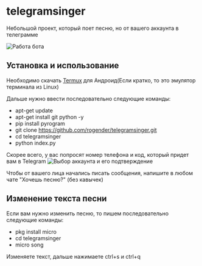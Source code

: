 # telegramsinger
Небольшой проект, который поет песню, но от вашего аккаунта в телеграмме

![Работа бота](https://github.com/rogender/telegramsinger/blob/main/screenshots/telegram_song.jpg) 

## Установка и использование
Необходимо скачать [Termux](https://play.google.com/store/apps/details?id=com.termux) для Андроид(Если кратко, то это эмулятор терминала из Linux)

Дальше нужно ввести последовательно следующие команды:
- apt-get update
- apt-get install git python -y
- pip install pyrogram
- git clone https://github.com/rogender/telegramsinger.git
- cd telegramsinger
- python index.py

Скорее всего, у вас попросят номер телефона и код, который придет вам в Telegram
![Выбор аккаунта и его подтверждение](https://github.com/rogender/telegramsinger/blob/main/screenshots/termux_commands.jpg) 

Чтобы от вашего лица начались писать сообщения, напишите в любом чате "Хочешь песню?" (без кавычек)

## Изменение текста песни
Если вам нужно изменить песню, то пишем последовательно следующие команды:
- pkg install micro
- cd telegramsinger
- micro song

Изменяете текст, дальше нажимаете ctrl+s и ctrl+q

